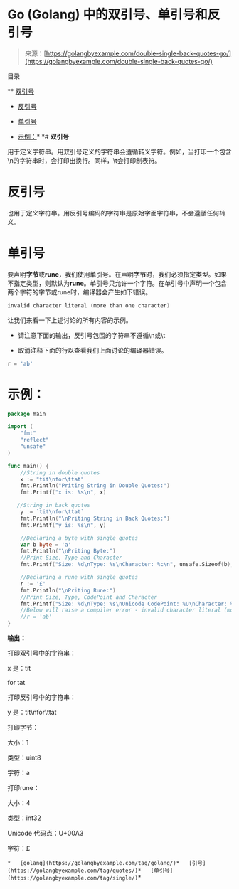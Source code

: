 <!--yml

类别：未分类

日期：2024-10-13 06:06:50

-->

# Go (Golang) 中的双引号、单引号和反引号

> 来源：[https://golangbyexample.com/double-single-back-quotes-go/](https://golangbyexample.com/double-single-back-quotes-go/)

目录

**   [双引号](#Double_quotes "Double quotes")

+   [反引号](#Back_Quotes "Back Quotes")

+   [单引号](#Single_quotes "Single quotes")

+   [示例：](#Example "Example:")*  *# **双引号**

用于定义字符串。用双引号定义的字符串会遵循转义字符。例如，当打印一个包含\n的字符串时，会打印出换行。同样，\t会打印制表符。

# **反引号**

也用于定义字符串。用反引号编码的字符串是原始字面字符串，不会遵循任何转义。

# **单引号**

要声明**字节**或**rune**，我们使用单引号。在声明**字节**时，我们必须指定类型。如果不指定类型，则默认为**rune**。单引号只允许一个字符。在单引号中声明一个包含两个字符的字节或rune时，编译器会产生如下错误。

```go
invalid character literal (more than one character)
```

让我们来看一下上述讨论的所有内容的示例。

+   请注意下面的输出，反引号包围的字符串不遵循\n或\t

+   取消注释下面的行以查看我们上面讨论的编译器错误。

```go
r = 'ab'
```

# **示例：**

```go
package main

import (
    "fmt"
    "reflect"
    "unsafe"
)

func main() {
    //String in double quotes
    x := "tit\nfor\ttat"
    fmt.Println("Priting String in Double Quotes:")
    fmt.Printf("x is: %s\n", x)

   //String in back quotes
    y := `tit\nfor\ttat`
    fmt.Println("\nPriting String in Back Quotes:")
    fmt.Printf("y is: %s\n", y)

    //Declaring a byte with single quotes
    var b byte = 'a'
    fmt.Println("\nPriting Byte:")
    //Print Size, Type and Character
    fmt.Printf("Size: %d\nType: %s\nCharacter: %c\n", unsafe.Sizeof(b), reflect.TypeOf(b), b)

    //Declaring a rune with single quotes
    r := '£'
    fmt.Println("\nPriting Rune:")
    //Print Size, Type, CodePoint and Character
    fmt.Printf("Size: %d\nType: %s\nUnicode CodePoint: %U\nCharacter: %c\n", unsafe.Sizeof(r), reflect.TypeOf(r), r, r)
    //Below will raise a compiler error - invalid character literal (more than one character)
    //r = 'ab'
}
```

**输出：**

打印双引号中的字符串：

x 是：tit

for tat

打印反引号中的字符串：

y 是：tit\nfor\ttat

打印字节：

大小：1

类型：uint8

字符：a

打印rune：

大小：4

类型：int32

Unicode 代码点：U+00A3

字符：£

`*   [golang](https://golangbyexample.com/tag/golang/)*   [引号](https://golangbyexample.com/tag/quotes/)*   [单引号](https://golangbyexample.com/tag/single/)`*
